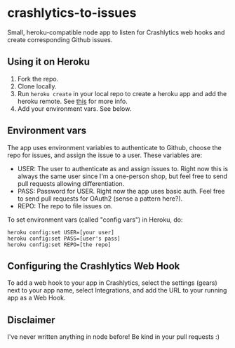 crashlytics-to-issues
=====================

Small, heroku-compatible node app to listen for Crashlytics web hooks and create corresponding Github issues.

## Using it on Heroku

1. Fork the repo.
2. Clone locally.
3. Run `heroku create` in your local repo to create a heroku app and add the heroku remote. See [this](https://devcenter.heroku.com/articles/nodejs) for more info.
4. Add your environment vars. See below.

## Environment vars

The app uses environment variables to authenticate to Github, choose the repo for issues, and assign the issue to a user. These variables are:

* USER: The user to authenticate as and assign issues to. Right now this is always the same user since I'm a one-person shop, but feel free to send pull requests allowing differentiation.
* PASS: Password for USER. Right now the app uses basic auth. Feel free to send pull requests for OAuth2 (sense a pattern here?).
* REPO: The repo to file issues on.

To set environment vars (called "config vars") in Heroku, do:

    heroku config:set USER=[your user]
    heroku config:set PASS=[user's pass]
    heroku config:set REPO=[the repo]

## Configuring the Crashlytics Web Hook

To add a web hook to your app in Crashlytics, select the settings (gears) next to your app name, select Integrations, and add the URL to your running app as a Web Hook.

## Disclaimer

I've never written anything in node before! Be kind in your pull requests :)
